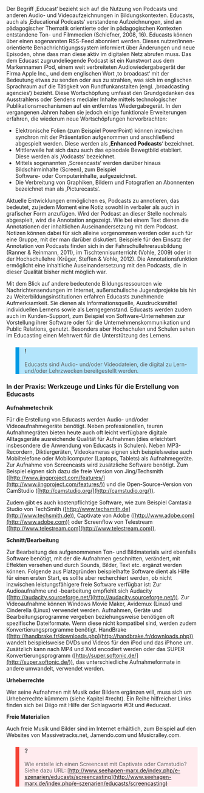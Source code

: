 Der Begriff ‚Educast‘ bezieht sich auf die Nutzung von Podcasts und anderen Audio- und Videoaufzeichnungen in Bildungskontexten. Educasts, auch als ‚Educational Podcasts‘ verstandene Aufzeichnungen, sind an pädagogischer Thematik orientierte oder in pädagogischen Kontexten entstandene Ton- und Filmmedien (Schiefner, 2008, 16). Educasts können über einen sogenannten RSS-Feed abonniert werden. Dieses nutzer/innen-orientierte Benachrichtigungssystem informiert über Änderungen und neue Episoden, ohne dass man diese aktiv im digitalen Netz abrufen muss. Das dem Educast zugrundeliegende Podcast ist ein Kunstwort aus dem Markennamen iPod, einem weit verbreiteten Audiowiedergabegerät der Firma Apple Inc., und dem englischen Wort ‚to broadcast‘ mit der Bedeutung etwas zu senden oder aus zu strahlen, was sich im englischen Sprachraum auf die Tätigkeit von Rundfunkanstalten (engl. ‚broadcasting agencies‘) bezieht. Diese Wortschöpfung umfasst den Grundgedanken des Ausstrahlens oder Sendens medialer Inhalte mittels technologischer Publikationsmechanismen auf ein entferntes Wiedergabegerät. In den vergangenen Jahren haben sie jedoch einige funktionale Erweiterungen erfahren, die wiederum neue Wortschöpfungen hervorbrachten:

- Elektronische Folien (zum Beispiel PowerPoint) können inzwischen synchron mit der Präsentation aufgenommen und anschließend abgespielt werden. Diese werden als ‚**Enhanced Podcasts**‘ bezeichnet.
- Mittlerweile hat sich dazu auch das episodale Bewegtbild etabliert. Diese werden als ‚Vodcasts‘ bezeichnet.
- Mittels sogenannten ‚Screencasts‘ werden darüber hinaus Bildschirminhalte (Screen), zum Beispiel  
  Software- oder Computerinhalte, aufgezeichnet.
- Die Verbreitung von Graphiken, Bildern und Fotografien an Abonnenten bezeichnet man als ‚Picturecasts‘.

Aktuelle Entwicklungen ermöglichen es, Podcasts zu annotieren, das bedeutet, zu jedem Moment eine Notiz sowohl in verbaler als auch in grafischer Form anzufügen. Wird der Podcast an dieser Stelle nochmals abgespielt, wird die Annotation angezeigt. Wie bei einem Text dienen die Annotationen der inhaltlichen Auseinandersetzung mit dem Podcast. Notizen können dabei für sich alleine vorgenommen werden oder auch für eine Gruppe, mit der man darüber diskutiert. Beispiele für den Einsatz der Annotation von Podcasts finden sich in der Fahrschullehrerausbildung (Ranner &amp; Reinmann, 2011), im Tischtennisunterricht (Vohle, 2009) oder in der Hochschullehre (Krüger, Steffen &amp; Vohle, 2012). Die Annotationsfunktion ermöglicht eine inhaltliche Auseinandersetzung mit den Podcasts, die in dieser Qualität bisher nicht möglich war.

Mit dem Blick auf andere bedeutende Bildungsressourcen wie Nachrichtensendungen im Internet, außerschulische Jugendprojekte bis hin zu Weiterbildungsinstitutionen erfahren Educasts zunehmende Aufmerksamkeit. Sie dienen als Informationsquelle, Ausdrucksmittel individuellen Lernens sowie als Lerngegenstand. Educasts werden zudem auch im Kunden-Support, zum Beispiel von Software-Unternehmen zur Vorstellung ihrer Software oder für die Unternehmenskommunikation und Public Relations, genutzt. Besonders aber Hochschulen und Schulen sehen im Educasting einen Mehrwert für die Unterstützung des Lernens.

<blockquote style="background: #B3E5FC; border-left: 10px solid #039BE5">

### !

Educasts sind Audio- und/oder Videodateien, die digital zu Lern- und/oder Lehrzwecken bereitgestellt werden.

</blockquote>

### In der Praxis: Werkzeuge und Links für die Erstellung von Educasts

</blockquote>

**Aufnahmetechnik**

Für die Erstellung von Educasts werden Audio- und/oder Videoaufnahmegeräte benötigt. Neben professionellen, teuren Aufnahmegräten bieten heute auch oft leicht verfügbare digitale Alltagsgeräte ausreichende Qualität für Aufnahmen (dies erleichtert insbesondere die Anwendung von Educasts in Schulen). Neben MP3-Recordern, Diktiergeräten, Videokameras eignen sich beispielsweise auch Mobiltelefone oder Mobilcomputer (Laptops, Tablets) als Aufnahmegeräte. Zur Aufnahme von Screencasts wird zusätzliche Software benötigt. Zum Beispiel eignen sich dazu die freie Version von Jing/Techsmith ([http://www.jingproject.com/features/](http://www.jingproject.com/features/)) und die Open-Source-Version von CamStudio ([http://camstudio.org/](http://camstudio.org/)).

</blockquote>

Zudem gibt es auch kostenpflichtige Software, wie zum Beispiel Camtasia Studio von TechSmith ([http://www.techsmith.de](http://www.techsmith.de)), Captivate von Adobe ([http://www.adobe.com](http://www.adobe.com)) oder Screenflow von Telestream ([http://www.telestream.com](http://www.telestream.com)).

**Schnitt/Bearbeitung**

Zur Bearbeitung des aufgenommenen Ton- und Bildmaterials wird ebenfalls Software benötigt, mit der die Aufnahmen geschnitten, verändert, mit Effekten versehen und durch Sounds, Bilder, Text etc. ergänzt werden können. Folgende aus Platzgründen beispielhafte Software dient als Hilfe für einen ersten Start, es sollte aber recherchiert werden, ob nicht inzwischen leistungsfähigere freie Software verfügbar ist: Zur Audioaufnahme und -bearbeitung empfiehlt sich Audacity ([http://audacity.sourceforge.net/](http://audacity.sourceforge.net/)). Zur Videoaufnahme können Windows Movie Maker, Avidemux (Linux) und Cinderella (Linux) verwendet werden. Aufnahmen, Geräte und Bearbeitungsprogramme vergeben beziehungsweise benötigen oft spezifische Dateiformate. Wenn diese nicht kompatibel sind, werden zudem Konvertierungsprogramme benötigt. HandBrake ([http://handbrake.fr/downloads.php](http://handbrake.fr/downloads.php)) wandelt beispielsweise DVDs und Videos für den iPod und das iPhone um. Zusätzlich kann nach MP4 und Xvid encodiert werden oder das SUPER Konvertierungsprogramm ([http://super.softonic.de/](http://super.softonic.de/)), das unterschiedliche Aufnahmeformate in andere umwandelt, verwendet werden.

**Urheberrechte**

Wer seine Aufnahmen mit Musik oder Bildern ergänzen will, muss sich um Urheberrechte kümmern (siehe Kapitel #recht). Ein Reihe hilfreicher Links finden sich bei Diigo mit Hilfe der Schlagworte #l3t und #educast.

**Freie Materialien**

Auch freie Musik und Bilder sind im Internet erhältlich, zum Beispiel auf den Websites von Massivetracks.net, Jamendo.com und Musicralley.com.

<blockquote style="background: #FFEBEE; border-left: 10px solid #F44336">

### ?

Wie erstelle ich einen Screencast mit Captivate oder Camstudio? Siehe dazu URL: [http://www.seehagen-marx.de/index.php/e-szenarien/educasts/screencasting](http://www.seehagen-marx.de/index.php/e-szenarien/educasts/screencasting)

</blockquote>
